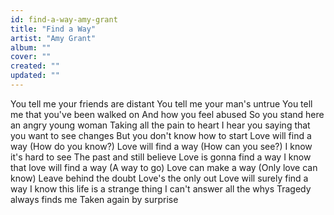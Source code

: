 ```yaml
---
id: find-a-way-amy-grant
title: "Find a Way"
artist: "Amy Grant"
album: ""
cover: ""
created: ""
updated: ""
---
```


You tell me your friends are distant
You tell me your man's untrue
You tell me that you've been walked on
And how you feel abused
So you stand here an angry young woman
Taking all the pain to heart
I hear you saying that you want to see changes
But you don't know how to start
Love will find a way
(How do you know?)
Love will find a way
(How can you see?)
I know it's hard to see
The past and still believe
Love is gonna find a way
I know that love will find a way
(A way to go)
Love can make a way
(Only love can know)
Leave behind the doubt
Love's the only out
Love will surely find a way
I know this life is a strange thing
I can't answer all the whys
Tragedy always finds me
Taken again by surprise